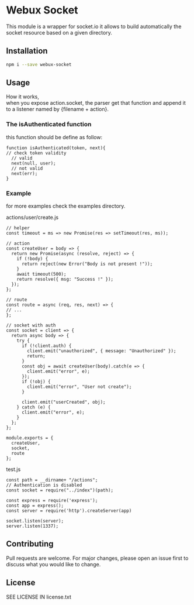 # Webux Socket

This module is a wrapper for socket.io
it allows to build automatically the socket resource based on a given directory.

## Installation

```bash
npm i --save webux-socket
```

## Usage

How it works,  
when you expose action.socket, the parser get that function and append it to a listener named by {filename + action}.

### The isAuthenticated function

this function should be define as follow:

```
function isAuthenticated(token, next){
// check token validity
  // valid
  next(null, user);
  // not valid
  next(err);
}
```

### Example

for more examples check the examples directory.

actions/user/create.js

```
// helper
const timeout = ms => new Promise(res => setTimeout(res, ms));

// action
const createUser = body => {
  return new Promise(async (resolve, reject) => {
    if (!body) {
      return reject(new Error("Body is not present !"));
    }
    await timeout(500);
    return resolve({ msg: "Success !" });
  });
};

// route
const route = async (req, res, next) => {
// ...
};

// socket with auth
const socket = client => {
  return async body => {
    try {
      if (!client.auth) {
        client.emit("unauthorized", { message: "Unauthorized" });
        return;
      }
      const obj = await createUser(body).catch(e => {
        client.emit("error", e);
      });
      if (!obj) {
        client.emit("error", "User not create");
      }

      client.emit("userCreated", obj);
    } catch (e) {
      client.emit("error", e);
    }
  };
};

module.exports = {
  createUser,
  socket,
  route
};

```

test.js

```
const path = __dirname+ "/actions";
// Authentication is disabled
const socket = require("../index")(path);

const express = require('express');
const app = express();
const server = require('http').createServer(app)

socket.listen(server);
server.listen(1337);
```

## Contributing

Pull requests are welcome. For major changes, please open an issue first to discuss what you would like to change.

## License

SEE LICENSE IN license.txt
